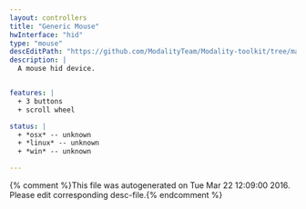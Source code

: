 ```yaml
---
layout: controllers
title: "Generic Mouse"
hwInterface: "hid"
type: "mouse"
descEditPath: "https://github.com/ModalityTeam/Modality-toolkit/tree/master/Modality/MKtlDescriptions//generic-mouse.desc.scd"
description: |
  A mouse hid device.


features: |
  + 3 buttons
  + scroll wheel

status: |
  + *osx* -- unknown
  + *linux* -- unknown
  + *win* -- unknown

---
```

{% comment %}This file was autogenerated on Tue Mar 22 12:09:00 2016. Please edit corresponding desc-file.{% endcomment %}
